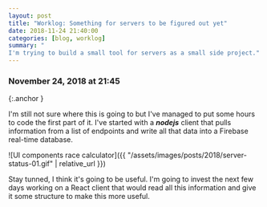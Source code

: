 ```yaml
---
layout: post
title: "Worklog: Something for servers to be figured out yet"
date: 2018-11-24 21:40:00
categories: [blog, worklog]
summary: "
I'm trying to build a small tool for servers as a small side project."
---
```


### November 24, 2018 at 21:45
{:.anchor }

I'm still not sure where this is going to but I've managed to put some hours to code the first part of it. I've started with a ***nodejs*** client that pulls information from a list of endpoints and write all that data into a Firebase real-time database.

![UI components race calculator]({{ "/assets/images/posts/2018/server-status-01.gif" | relative_url }})

Stay tunned, I think it's going to be useful. I'm going to invest the next few days working on a React client that would read all this information and  give it some structure to make this more useful.